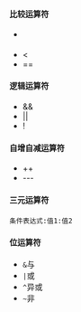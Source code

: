 #### 比较运算符
- >
- <
- ==
#### 逻辑运算符
- &&
- ||
- !
#### 自增自减运算符
- ++
- \---
#### 三元运算符
`条件表达式:值1:值2`
#### 位运算符
- `&`与
- `|`或
- `^`异或
- `~`非